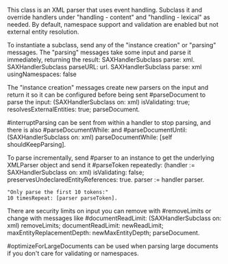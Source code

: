 This class is an XML parser that uses event handling. Subclass it and override handlers under "handling - content" and "handling - lexical" as needed. By default, namespace support and validation are enabled but not external entity resolution.

To instantiate a subclass, send any of the "instance creation" or "parsing" messages. The "parsing" messages take some input and parse it immediately, returning the result:
	SAXHandlerSubclass parse: xml.
	SAXHandlerSubclass parseURL: url.
	SAXHandlerSubclass parse: xml usingNamespaces: false

The "instance creation" messages create new parsers on the input and return it so it can be configured before being sent #parseDocument to parse the input:
	(SAXHandlerSubclass on: xml)
		isValidating: true;
		resolvesExternalEntities: true;
		parseDocument.

#interruptParsing can be sent from within a handler to stop parsing, and there is also #parseDocumentWhile: and #parseDocumentUntil: 
	(SAXHandlerSubclass on: xml)
		parseDocumentWhile: [self shouldKeepParsing].

To parse incrementally, send #parser to an instance to get the underlying XMLParser object and send it #parseToken repeatedly:
	(handler := SAXHandlerSubclass on: xml)
		isValidating: false; 
		preservesUndeclaredEntityReferences: true.
	parser := handler parser.

	"Only parse the first 10 tokens:"
	10 timesRepeat: [parser parseToken].

There are security limits on input you can remove with #removeLimits or change with messages like #documentReadLimit:
	(SAXHandlerSubclass on: xml)
		removeLimits;
		documentReadLimit: newReadLimit;
		maxEntityReplacementDepth: newMaxEntityDepth;
		parseDocument.
		
#optimizeForLargeDocuments can be used when parsing large documents if you don't care for validating or namespaces.